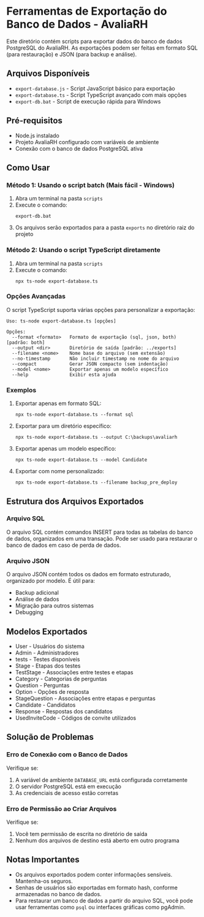 # Ferramentas de Exportação do Banco de Dados - AvaliaRH

Este diretório contém scripts para exportar dados do banco de dados PostgreSQL do AvaliaRH. As exportações podem ser feitas em formato SQL (para restauração) e JSON (para backup e análise).

## Arquivos Disponíveis

- `export-database.js` - Script JavaScript básico para exportação
- `export-database.ts` - Script TypeScript avançado com mais opções
- `export-db.bat` - Script de execução rápida para Windows

## Pré-requisitos

- Node.js instalado
- Projeto AvaliaRH configurado com variáveis de ambiente
- Conexão com o banco de dados PostgreSQL ativa

## Como Usar

### Método 1: Usando o script batch (Mais fácil - Windows)

1. Abra um terminal na pasta `scripts`
2. Execute o comando:
   ```
   export-db.bat
   ```
3. Os arquivos serão exportados para a pasta `exports` no diretório raiz do projeto

### Método 2: Usando o script TypeScript diretamente

1. Abra um terminal na pasta `scripts`
2. Execute o comando:
   ```
   npx ts-node export-database.ts
   ```

### Opções Avançadas

O script TypeScript suporta várias opções para personalizar a exportação:

```
Uso: ts-node export-database.ts [opções]

Opções:
  --format <formato>   Formato de exportação (sql, json, both) [padrão: both]
  --output <dir>       Diretório de saída [padrão: ../exports]
  --filename <nome>    Nome base do arquivo (sem extensão)
  --no-timestamp       Não incluir timestamp no nome do arquivo
  --compact            Gerar JSON compacto (sem indentação)
  --model <nome>       Exportar apenas um modelo específico
  --help               Exibir esta ajuda
```

### Exemplos

1. Exportar apenas em formato SQL:
   ```
   npx ts-node export-database.ts --format sql
   ```

2. Exportar para um diretório específico:
   ```
   npx ts-node export-database.ts --output C:\backups\avaliarh
   ```

3. Exportar apenas um modelo específico:
   ```
   npx ts-node export-database.ts --model Candidate
   ```

4. Exportar com nome personalizado:
   ```
   npx ts-node export-database.ts --filename backup_pre_deploy
   ```

## Estrutura dos Arquivos Exportados

### Arquivo SQL

O arquivo SQL contém comandos INSERT para todas as tabelas do banco de dados, organizados em uma transação. Pode ser usado para restaurar o banco de dados em caso de perda de dados.

### Arquivo JSON

O arquivo JSON contém todos os dados em formato estruturado, organizado por modelo. É útil para:
- Backup adicional
- Análise de dados
- Migração para outros sistemas
- Debugging

## Modelos Exportados

- User - Usuários do sistema
- Admin - Administradores
- tests - Testes disponíveis
- Stage - Etapas dos testes
- TestStage - Associações entre testes e etapas
- Category - Categorias de perguntas
- Question - Perguntas
- Option - Opções de resposta
- StageQuestion - Associações entre etapas e perguntas
- Candidate - Candidatos
- Response - Respostas dos candidatos
- UsedInviteCode - Códigos de convite utilizados

## Solução de Problemas

### Erro de Conexão com o Banco de Dados

Verifique se:
1. A variável de ambiente `DATABASE_URL` está configurada corretamente
2. O servidor PostgreSQL está em execução
3. As credenciais de acesso estão corretas

### Erro de Permissão ao Criar Arquivos

Verifique se:
1. Você tem permissão de escrita no diretório de saída
2. Nenhum dos arquivos de destino está aberto em outro programa

## Notas Importantes

- Os arquivos exportados podem conter informações sensíveis. Mantenha-os seguros.
- Senhas de usuários são exportadas em formato hash, conforme armazenadas no banco de dados.
- Para restaurar um banco de dados a partir do arquivo SQL, você pode usar ferramentas como `psql` ou interfaces gráficas como pgAdmin.
